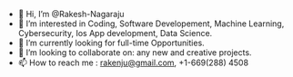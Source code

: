 - 👋 Hi, I’m @Rakesh-Nagaraju
- 👀 I’m interested in Coding, Software Developement, Machine Learning, Cybersecurity, Ios App development, Data Science.
- 🌱 I’m currently looking for full-time Opportunities.
- 💞️ I’m looking to collaborate on: any new and creative projects.
- 📫 How to reach me : rakenju@gmail.com, +1-669(288) 4508

<!---
Rakesh-Nagaraju/Rakesh-Nagaraju is a ✨ special ✨ repository because its `README.md` (this file) appears on your GitHub profile.
You can click the Preview link to take a look at your changes.
--->
